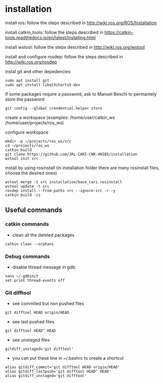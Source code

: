 # installation

install ros: follow the steps described in http://wiki.ros.org/ROS/Installation

install catkin_tools: follow the steps described in https://catkin-tools.readthedocs.io/en/latest/installing.html

install wstool: follow the steps described in http://wiki.ros.org/wstool

install and configure rosdep: follow the steps described in http://wiki.ros.org/rosdep


instal git and other depedencies
```
sudo apt install git
sudo apt install libqt5charts5-dev
```

If some packages require a password, ask to Manuel Beschi
to permantely store the password

```
git config --global crendential.helper store
```


create a workspace (examples: /home/user/catkin_ws /home/user/projects/ros_ws)


configure workspace


```
mkdir -p ~/projects/ros_ws/src
cd ~/projects/ros_ws
catkin build
git clone https://github.com/JRL-CARI-CNR-UNIBS/installation
wstool init src
```

install by using rosinstall (in installation folder there are many rosinstall files, choose the desired ones)

```
wstool merge -t src installation/base_cari.rosinstall
wstool update -t src
rosdep install --from-paths src --ignore-src -r -y
catkin build -cs
```


## Useful commands

### catkin commands
* clean all the deleted packages
```
catkin clean --orphans
```



### Debug commands

* disable thread message in gdb:
```
nano ~/.gdbinit
set print thread-events off
```


### Git difftool

* see commited but non pushed files
```
git difftool HEAD origin/HEAD
```

* see last pushed files
```
git difftool HEAD^ HEAD
```

* see unstaged files
```
gitdiff_unstaged='git difftool'
```

* you can put these line in ~/.bashrc to create a shortcut
```
alias gitdiff_commit='git difftool HEAD origin/HEAD'
alias gitdiff_lastpush='git difftool HEAD^ HEAD'
alias gitdiff_unstaged='git difftool'
```
